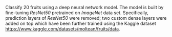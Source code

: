 Classify 20 fruits using a deep neural network model. The model is built by fine-tuning *ResNet50* pretrained on *ImageNet* data set. Specifically, prediction layers of *ResNet50* were removed; two custom dense layers were added on top which have been further trained using the Kaggle dataset https://www.kaggle.com/datasets/moltean/fruits/data. 